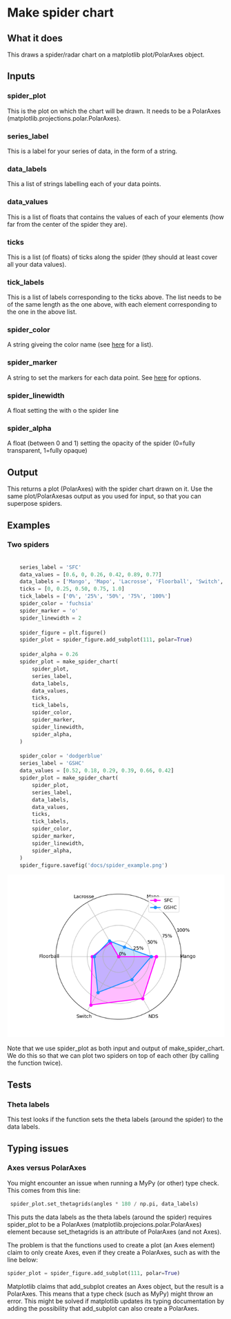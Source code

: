 
# Make spider chart

## What it does
This draws a spider/radar chart on a matplotlib plot/PolarAxes object.
## Inputs

### spider_plot
This is the plot on which the chart will be drawn.
It needs to be a PolarAxes (matplotlib.projections.polar.PolarAxes).
### series_label
This is a label for your series of data, in the form of a string.
### data_labels
This a list of strings labelling each of your data points.
### data_values
This is a list of floats that contains the values of each of your elements
(how far from the center of the spider they are).
### ticks
This is a list (of floats) of ticks along the spider (they should at least
cover all your data values).
### tick_labels
This is a list of labels corresponding to the ticks above.
The list needs to be of the same length as the one above, with
each element corresponding to the one in the above list.
### spider_color
A string giveing the color name
(see [here](https://matplotlib.org/stable/gallery/color/named_colors.html)
for a list).
### spider_marker
A string to set the markers for each data point. 
See [here](https://matplotlib.org/stable/api/markers_api.html) for options.
### spider_linewidth
A float setting the with o the spider line
### spider_alpha
A float (between 0 and 1) setting the opacity of the spider 
(0=fully transparent, 1=fully opaque)

## Output
This returns a plot (PolarAxes) with the spider chart drawn on it.
Use the same plot/PolarAxesas output as you used for input, so
that you can superpose spiders.

## Examples

### Two spiders

``` python

    series_label = 'SFC'
    data_values = [0.6, 0, 0.26, 0.42, 0.89, 0.77]
    data_labels = ['Mango', 'Mapo', 'Lacrosse', 'Floorball', 'Switch', 'NDS']
    ticks = [0, 0.25, 0.50, 0.75, 1.0]
    tick_labels = ['0%', '25%', '50%', '75%', '100%']
    spider_color = 'fuchsia'
    spider_marker = 'o'
    spider_linewidth = 2

    spider_figure = plt.figure()
    spider_plot = spider_figure.add_subplot(111, polar=True)

    spider_alpha = 0.26
    spider_plot = make_spider_chart(
        spider_plot,
        series_label,
        data_labels,
        data_values,
        ticks,
        tick_labels,
        spider_color,
        spider_marker,
        spider_linewidth,
        spider_alpha,
    )

    spider_color = 'dodgerblue'
    series_label = 'GSHC'
    data_values = [0.52, 0.18, 0.29, 0.39, 0.66, 0.42]
    spider_plot = make_spider_chart(
        spider_plot,
        series_label,
        data_labels,
        data_values,
        ticks,
        tick_labels,
        spider_color,
        spider_marker,
        spider_linewidth,
        spider_alpha,
    )
    spider_figure.savefig('docs/spider_example.png')


```

![Spider example should be here](spider_example.png 'An example of a spider chart')

Note that we use spider_plot as both input and output of make_spider_chart.
We do this so that we can plot two spiders on top of each other (by calling
the function twice).

## Tests
### Theta labels
This test looks if the function sets the theta labels (around the spider) to
the data labels.

## Typing issues

### Axes versus PolarAxes
You might encounter an issue when running a MyPy (or other) type check.
This comes from this line:
``` python
 spider_plot.set_thetagrids(angles * 180 / np.pi, data_labels)
```
This puts the data labels as the theta labels (around the spider) requires
spider_plot to be a PolarAxes (matplotlib.projecions.polar.PolarAxes) element
because set_thetagrids is an attribute of PolarAxes (and not Axes).

The problem is that the functions used to create a plot (an Axes element) claim
to only create Axes, even if they create a PolarAxes, such as with the line below:
``` python
spider_plot = spider_figure.add_subplot(111, polar=True)
```
Matplotlib claims that add_subplot creates an Axes object, but the result
is a PolarAxes. This means that a type check (such as MyPy) might throw an
error. This might be solved if matplotlib updates its typing documentation
by adding the possibility that add_subplot can also create a PolarAxes.